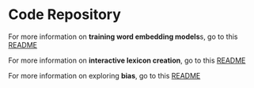 # Code Repository

For more information on **training word embedding models**s, go to this [README](../README.md)


For more information on **interactive lexicon creation**, go to this [README](../LexiconExpansion/README.md)


For more information on exploring **bias**, go to this [README](../Bias/README.md)